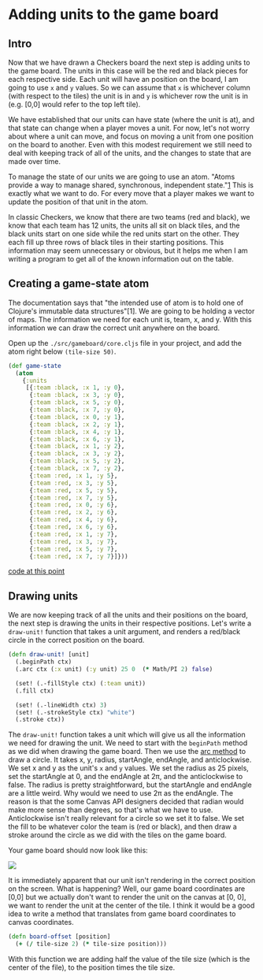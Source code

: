 # Adding units to the game board

## Intro

Now that we have drawn a Checkers board the next step is adding units to the game board. The units in this case will be
the red and black pieces for each respective side. Each unit will have an position on the board, I am going to use `x`
and `y` values. So we can assume that `x` is whichever column (with respect to the tiles) the unit is in and `y` is
whichever row the unit is in (e.g. [0,0] would refer to the top left tile). 
 
We have established that our units can have state (where the unit is at), and that state can change when a player moves
a unit. For now, let's not worry about where a unit can move, and focus on moving a unit from one position on the board
to another. Even with this modest requirement we still need to deal with keeping track of all of the units, and the
changes to state that are made over time. 

To manage the state of our units we are going to use an atom. "Atoms provide a way to manage shared, synchronous, 
independent state."[1](http://clojure.org/atoms) This is exactly what we want to do. For every move that a player makes
we want to update the position of that unit in the atom.

In classic Checkers, we know that there are two teams (red and black), we know that each team has 12 units, the units 
all sit on black tiles, and the black units start on one side while the red units start on the other. They each fill up
three rows of black tiles in their starting positions. This information may seem unnecessary or obvious, but it helps me 
when I am writing a program to get all of the known information out on the table.

## Creating a game-state atom

The documentation says that "the intended use of atom is to hold one of Clojure's immutable data structures"[1]. We are
going to be holding a vector of maps. The information we need for each unit is, team, x, and y. With this information we 
can draw the correct unit anywhere on the board. 

Open up the `./src/gameboard/core.cljs` file in your project, and add the atom right below `(tile-size 50)`.

```clojure
(def game-state
  (atom 
    {:units 
     [{:team :black, :x 1, :y 0},
      {:team :black, :x 3, :y 0},
      {:team :black, :x 5, :y 0},
      {:team :black, :x 7, :y 0},
      {:team :black, :x 0, :y 1},
      {:team :black, :x 2, :y 1},
      {:team :black, :x 4, :y 1},
      {:team :black, :x 6, :y 1},
      {:team :black, :x 1, :y 2},
      {:team :black, :x 3, :y 2},
      {:team :black, :x 5, :y 2},
      {:team :black, :x 7, :y 2},
      {:team :red, :x 1, :y 5},
      {:team :red, :x 3, :y 5},
      {:team :red, :x 5, :y 5},
      {:team :red, :x 7, :y 5},
      {:team :red, :x 0, :y 6},
      {:team :red, :x 2, :y 6},
      {:team :red, :x 4, :y 6},
      {:team :red, :x 6, :y 6},
      {:team :red, :x 1, :y 7},
      {:team :red, :x 3, :y 7},
      {:team :red, :x 5, :y 7},
      {:team :red, :x 7, :y 7}]}))
```
    
[code at this point](...)
    
## Drawing units

We are now keeping track of all the units and their positions on the board, the next step is drawing the units in their
respective positions. Let's write a `draw-unit!` function that takes a unit argument, and renders a red/black circle in 
the correct position on the board. 

```clojure
(defn draw-unit! [unit]
  (.beginPath ctx)
  (.arc ctx (:x unit) (:y unit) 25 0  (* Math/PI 2) false)

  (set! (.-fillStyle ctx) (:team unit))
  (.fill ctx)

  (set! (.-lineWidth ctx) 3)
  (set! (.-strokeStyle ctx) "white")
  (.stroke ctx))
```

The `draw-unit!` function takes a unit which will give us all the information we need for drawing the unit. We need to
start with the `beginPath` method as we did when drawing the game board. Then we use the 
[arc method](https://developer.mozilla.org/en-US/docs/Web/API/CanvasRenderingContext2D/arc) to draw a circle. It takes
x, y, radius, startAngle, endAngle, and anticlockwise. We set x and y as the unit's `x` and `y` values. We set the
radius as 25 pixels, set the startAngle at 0, and the endAngle at 2π, and the anticlockwise to false. The radius is 
pretty straightforward, but the startAngle and endAngle are a little weird. Why would we need to use 2π as the endAngle.
The reason is that the some Canvas API designers decided that radian would make more sense than degrees, so that's what
we have to use. Anticlockwise isn't really relevant for a circle so we set it to false. We set the fill to be whatever
color the team is (red or black), and then draw a stroke around the circle as we did with the tiles on the game board.

Your game board should now look like this:

![](http://i.imgur.com/tMql3PP.png)

It is immediately apparent that our unit isn't rendering in the correct position on the screen. What is happening? Well,
our game board coordinates are [0,0] but we actually don't want to render the unit on the canvas at [0, 0], we want to
render the unit at the center of the tile. I think it would be a good idea to write a method that translates from game 
board coordinates to canvas coordinates.

```clojure
(defn board-offset [position]
  (+ (/ tile-size 2) (* tile-size position)))
```

With this function we are adding half the value of the tile size (which is the center of the file), to the position
times the tile size.